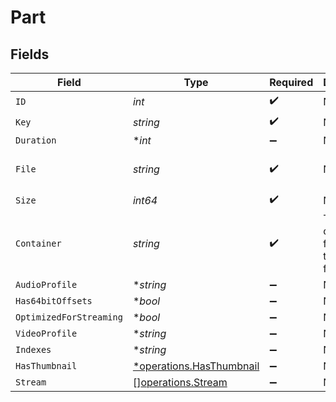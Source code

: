 # Part


## Fields

| Field                                                                                                                | Type                                                                                                                 | Required                                                                                                             | Description                                                                                                          | Example                                                                                                              |
| -------------------------------------------------------------------------------------------------------------------- | -------------------------------------------------------------------------------------------------------------------- | -------------------------------------------------------------------------------------------------------------------- | -------------------------------------------------------------------------------------------------------------------- | -------------------------------------------------------------------------------------------------------------------- |
| `ID`                                                                                                                 | *int*                                                                                                                | :heavy_check_mark:                                                                                                   | N/A                                                                                                                  | 119542                                                                                                               |
| `Key`                                                                                                                | *string*                                                                                                             | :heavy_check_mark:                                                                                                   | N/A                                                                                                                  | /library/parts/119542/1680457526/file.mkv                                                                            |
| `Duration`                                                                                                           | **int*                                                                                                               | :heavy_minus_sign:                                                                                                   | N/A                                                                                                                  | 11558112                                                                                                             |
| `File`                                                                                                               | *string*                                                                                                             | :heavy_check_mark:                                                                                                   | N/A                                                                                                                  | /movies/Avatar The Way of Water (2022)/Avatar.The.Way.of.Water.2022.2160p.WEB-DL.DDP5.1.Atmos.DV.HDR10.HEVC-CMRG.mkv |
| `Size`                                                                                                               | *int64*                                                                                                              | :heavy_check_mark:                                                                                                   | N/A                                                                                                                  | 36158371307                                                                                                          |
| `Container`                                                                                                          | *string*                                                                                                             | :heavy_check_mark:                                                                                                   | The container format of the media file.<br/>                                                                         | mkv                                                                                                                  |
| `AudioProfile`                                                                                                       | **string*                                                                                                            | :heavy_minus_sign:                                                                                                   | N/A                                                                                                                  | dts                                                                                                                  |
| `Has64bitOffsets`                                                                                                    | **bool*                                                                                                              | :heavy_minus_sign:                                                                                                   | N/A                                                                                                                  | false                                                                                                                |
| `OptimizedForStreaming`                                                                                              | **bool*                                                                                                              | :heavy_minus_sign:                                                                                                   | N/A                                                                                                                  | false                                                                                                                |
| `VideoProfile`                                                                                                       | **string*                                                                                                            | :heavy_minus_sign:                                                                                                   | N/A                                                                                                                  | main 10                                                                                                              |
| `Indexes`                                                                                                            | **string*                                                                                                            | :heavy_minus_sign:                                                                                                   | N/A                                                                                                                  | sd                                                                                                                   |
| `HasThumbnail`                                                                                                       | [*operations.HasThumbnail](../../models/operations/hasthumbnail.md)                                                  | :heavy_minus_sign:                                                                                                   | N/A                                                                                                                  | 1                                                                                                                    |
| `Stream`                                                                                                             | [][operations.Stream](../../models/operations/stream.md)                                                             | :heavy_minus_sign:                                                                                                   | N/A                                                                                                                  |                                                                                                                      |
